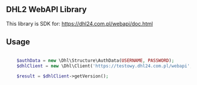 DHL2 WebAPI Library
------------

This library is SDK for:
https://dhl24.com.pl/webapi/doc.html


Usage
-----

```php

    $authData = new \Dhl\Structure\AuthData(USERNAME, PASSWORD);
    $dhlClient = new \Dhl\Client('https://testowy.dhl24.com.pl/webapi', $authData);

    $result = $dhlClient->getVersion();